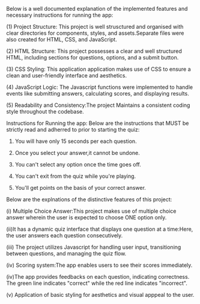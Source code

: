  Below is a well documented explanation of the implemented features and necessary instructions for running the app:

(1) Project Structure: This project is well strusctured and organised with clear directories for components, styles, and assets.Separate files were also created for HTML, CSS, and JavaScript.

(2) HTML Structure: This project possesses a clear and well structured HTML, including sections for questions, options, and a submit button.

(3) CSS Styling: This application application makes use of CSS to ensure a clean and user-friendly interface and aesthetics.

(4) JavaScript Logic: The Javascript functions were implemented to handle events like submitting answers, calculating scores, and displaying results.

(5) Readability and Consistency:The project Maintains a consistent coding style throughout the codebase.


   Instructions for Running the app:
Below are the instructions that MUST be strictly read and adherred to prior to starting the quiz:

1. You will have only <span>15 seconds</span> per each question.
 
2. Once you select your answer,it cannot be undone.
 
3. You can't select any option once the time goes off.
  
4. You can't exit from the quiz while you're playing.
 
5. You'll get points on the basis of your correct answer.
   

 Below are the explnations of the distinctive features of this project:

(i) Multiple Choice Answer:This project makes use of multiple choice answer wherein the user is expected to choose ONE option only.

(ii)It has a dynamic quiz interface that displays one question at a time:Here, the user answers each question consecutively.

(iii) The project utilizes Javascript for handling user input, transitioning between questions, and managing the quiz flow.

(iv) Scoring system:The app enables users to see their scores immediately.

(iv)The app provides feedbacks on each question, indicating correctness. The green line indicates "correct" while the red line indicates "incorrect".

(v) Application of basic styling for aesthetics and visual apppeal to the user.


